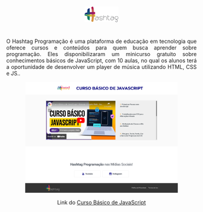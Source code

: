 <p align="center">
  <img alt="Hashtag Programação" src="assets/logo-hashtag.png" width="18%">
</p>
<h1></h1>

<p align="justify">
 O Hashtag Programação é uma plataforma de educação em tecnologia que oferece cursos e conteúdos para quem busca aprender sobre programação. Eles disponibilizaram um minicurso gratuito sobre conhecimentos básicos de JavaScript, com 10 aulas, no qual os alunos terá a oportunidade de desenvolver um player de música utilizando HTML, CSS e JS..
</p>

<p align="center"><a href="https://pages.hashtagtreinamentos.com/minicurso-javascript-curso-basico-javascript-obrigado?blog=1n4033rer&video=3zd56c2h7"></a><img alt="Curso Básico de JavaScript" src="images/javascript-curso-basico.png" width="80%">
</p>

<p align="center">Link do <a href="https://pages.hashtagtreinamentos.com/minicurso-javascript-curso-basico-javascript-obrigado?blog=1n4033rer&video=3zd56c2h7">Curso Básico de JavaScript</a></p>